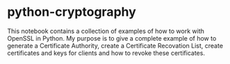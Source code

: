 # python-cryptography
This notebook contains a collection of examples of how to work with OpenSSL in Python. My purpose is to give a complete example of how to generate a Certificate Authority, create a Certificate Recovation List, create certificates and keys for clients and how to revoke these certificates.
